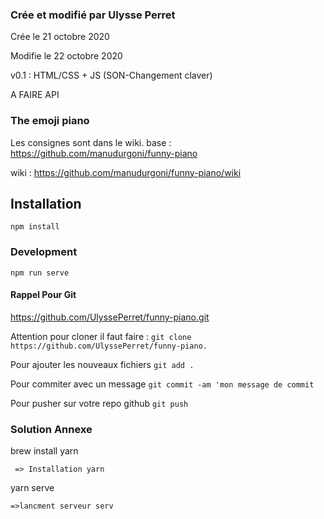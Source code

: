 ### Crée et modifié par Ulysse Perret
Crée le 21 octobre 2020

Modifie le 22 octobre 2020

v0.1 : HTML/CSS + JS (SON-Changement claver)

A FAIRE
API
### The emoji piano

Les consignes sont dans le wiki.
base : https://github.com/manudurgoni/funny-piano

wiki : https://github.com/manudurgoni/funny-piano/wiki

## Installation
```
npm install
```

### Development
```
npm run serve
```

#### Rappel Pour Git
https://github.com/UlyssePerret/funny-piano.git

Attention pour cloner il faut faire :
```git clone https://github.com/UlyssePerret/funny-piano.``` 

Pour ajouter les nouveaux fichiers ```git add .```

Pour commiter avec un message ```git commit -am 'mon message de commit```

Pour pusher sur votre repo github ```git push```


### Solution Annexe
brew install yarn
```
 => Installation yarn

```
yarn serve
```
=>lancment serveur serv
